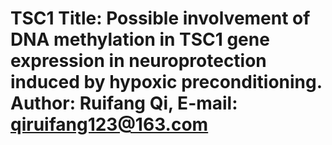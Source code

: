 # TSC1 Title: Possible involvement of DNA methylation in TSC1 gene expression in neuroprotection induced by hypoxic preconditioning. Author: Ruifang Qi, E-mail: qiruifang123@163.com
